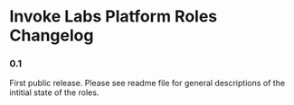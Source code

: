 # Invoke Labs Platform Roles Changelog

### 0.1

First public release. Please see readme file for general descriptions of the intitial state of the roles.